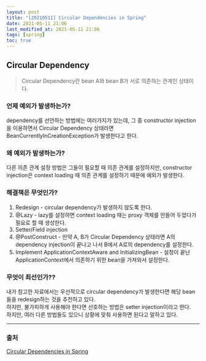 ```yaml
---
layout: post
title: "[20210511] Circular Dependencies in Spring"
date: 2021-05-11 21:06
last_modified_at: 2021-05-11 21:06
tags: [spring]
toc: true
---
```


## Circular Dependency

> Circular Dependency란 bean A와 bean B가 서로 의존하는 관계인 상태이다.

### 언제 예외가 발생하는가?

dependency를 선언하는 방법에는 여러가지가 있는데, 그 중 constructor injection을 이용하면서 Circular Dependency 상태라면 BeanCurrentlyInCreationException가 발생한다고 한다.

### 왜 예외가 발생하는가?

다른 의존 관계 설정 방법은 그들이 필요할 때 의존 관계를 설정하지만, constructor injection은 context loading 때 의존 관계를 설정하기 때문에 예외가 발생한다.

### 해결책은 무엇인가?

1. Redesign - circular dependency가 발생하지 않도록 한다.
2. @Lazy - lazy를 설정하면 context loading 때는 proxy 객체를 만들어 두었다가 필요로 할 때 생성한다.
3. Setter/Field injection
4. @PostConstruct - 만약 A, B가 Circular Dependency 상태라면 A의 dependency injection이 끝나고 나서 B에서 A로의 dependency를 설정한다.
5. Implement ApplicationContextAware and InitializingBean - 설정이 끝난 ApplicationContext에서 의존하기 위한 bean을 가져와서 설정한다.

### 무엇이 최선인가??

내가 참고한 자료에서는 우선적으로 circular dependency가 발생한다면 해당 bean들을 redesign하는 것을 추천하고 있다.  
하지만, 불가피하게 사용해야 한다면 선호하는 방법은 setter injection이라고 한다.  
하지만, 여러 다른 방법들도 있으니 상황에 맞춰 사용하면 된다고 말하고 있다.

---

### 출처

[Circular Dependencies in Spring](https://www.baeldung.com/circular-dependencies-in-spring)
